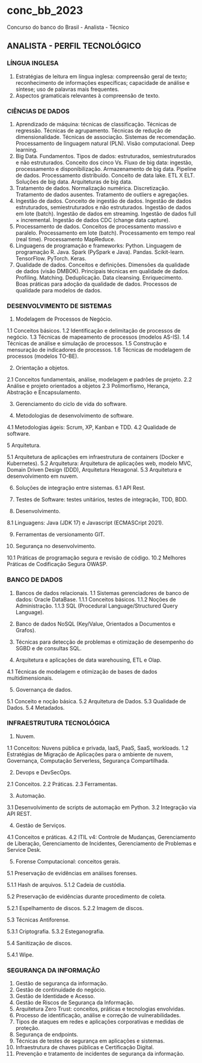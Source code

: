 # conc_bb_2023
Concurso do banco do Brasil - Analista - Técnico



## ANALISTA - PERFIL TECNOLÓGICO

### LÍNGUA INGLESA

1. Estratégias de leitura em língua inglesa: compreensão geral de texto; reconhecimento de informações
específicas; capacidade de análise e síntese; uso de palavras mais frequentes. 
2. Aspectos gramaticais relevantes
à compreensão de texto.

### CIÊNCIAS DE DADOS

1. Aprendizado de máquina: técnicas de classificação. Técnicas de regressão. Técnicas de agrupamento. Técnicas
de redução de dimensionalidade. Técnicas de associação. Sistemas de recomendação. Processamento de
linguagem natural (PLN). Visão computacional. Deep learning. 
2. Big Data. Fundamentos. Tipos de dados:
estruturados, semiestruturados e não estruturados. Conceito dos cinco Vs. Fluxo de big data: ingestão,
processamento e disponibilização. Armazenamento de big data. Pipeline de dados. Processamento distribuído.
Conceito de data lake. ETL X ELT. Soluções de big data. Arquiteturas de big data. 
3. Tratamento de dados. Normalização numérica. Discretização. Tratamento de dados ausentes. Tratamento de outliers e agregações. 
4. Ingestão de dados. Conceito de ingestão de dados. Ingestão de dados estruturados, semiestruturados e não
estruturados. Ingestão de dados em lote (batch). Ingestão de dados em streaming. Ingestão de dados full ×
incremental. Ingestão de dados CDC (change data capture). 
5. Processamento de dados. Conceitos de
processamento massivo e paralelo. Processamento em lote (batch). Processamento em tempo real (real time).
Processamento MapReduce. 
6. Linguagens de programação e frameworks: Python. Linguagem de programação
R. Java. Spark (PySpark e Java). Pandas. Scikit-learn. TensorFlow. PyTorch. Keras. 
7. Qualidade de dados.
Conceitos e definições. Dimensões da qualidade de dados (visão DMBOK). Principais técnicas em qualidade de
dados. Profiling. Matching. Deduplicação. Data cleansing. Enriquecimento. Boas práticas para adoção da
qualidade de dados. Processos de qualidade para modelos de dados.

### DESENVOLVIMENTO DE SISTEMAS

1. Modelagem de Processos de Negócio. 

1.1 Conceitos básicos. 
1.2 Identificação e delimitação de processos de
negócio. 
1.3 Técnicas de mapeamento de processos (modelos AS-IS). 
1.4 Técnicas de análise e simulação de
processos. 
1.5 Construção e mensuração de indicadores de processos. 
1.6 Técnicas de modelagem de processos
(modelos TO-BE). 

2. Orientação a objetos. 

2.1 Conceitos fundamentais, análise, modelagem e padrões de
projeto.
2.2 Análise e projeto orientados a objetos 
2.3 Polimorfismo, Herança, Abstração e Encapsulamento. 

3. Gerenciamento do ciclo de vida do software. 

4. Metodologias de desenvolvimento de software. 
 
4.1 Metodologias ágeis: Scrum, XP, Kanban e TDD. 
4.2 Qualidade de software. 

5 Arquitetura. 

5.1 Arquitetura de aplicações em infraestrutura de containers (Docker e Kubernetes). 
5.2 Arquitetura: Arquitetura de aplicações
web, modelo MVC, Domain Driven Design (DDD), Arquitetura Hexagonal. 5.3 Arquitetura e desenvolvimento em
nuvem. 

6. Soluções de integração entre sistemas. 
6.1 API Rest. 

7. Testes de Software: testes unitários, testes de
integração, TDD, BDD. 

8. Desenvolvimento. 

8.1 Linguagens: Java (JDK 17) e Javascript (ECMASCript 2021). 

9. Ferramentas de versionamento GIT. 
 
10. Segurança no desenvolvimento. 

10.1 Práticas de programação segura e
revisão de código. 
10.2 Melhores Práticas de Codificação Segura OWASP.

### BANCO DE DADOS
1. Bancos de dados relacionais. 
1.1 Sistemas gerenciadores de banco de dados: Oracle DataBase. 
1.1.1 Conceitos básicos. 
1.1.2 Noções de Administração. 
1.1.3 SQL (Procedural Language/Structured Query Language). 

2. Banco de dados NoSQL (Key/Value, Orientados a Documentos e Grafos). 

3. Técnicas para detecção de problemas e otimização de desempenho do SGBD e de consultas SQL. 

4. Arquitetura e aplicações de data warehousing, ETL
e Olap. 

4.1 Técnicas de modelagem e otimização de bases de dados multidimensionais. 

5. Governança de dados.

5.1 Conceito e noção básica. 
5.2 Arquitetura de Dados. 
5.3 Qualidade de Dados. 
5.4 Metadados.

### INFRAESTRUTURA TECNOLÓGICA
1. Nuvem. 

1.1 Conceitos: Nuvens pública e privada, IaaS, PaaS, SaaS, workloads. 
1.2 Estratégias de Migração de Aplicações para o ambiente de nuvem, Governança, Computação Serverless, Segurança Compartilhada.

2. Devops e DevSecOps. 

2.1 Conceitos. 
2.2 Práticas. 
2.3 Ferramentas. 

3. Automação. 

3.1 Desenvolvimento de scripts de automação em Python. 
3.2 Integração via API REST. 

4. Gestão de Serviços. 

4.1 Conceitos e práticas.
4.2 ITIL v4: Controle de Mudanças, Gerenciamento de Liberação, Gerenciamento de Incidentes, Gerenciamento
de Problemas e Service Desk. 

5. Forense Computacional: conceitos gerais. 

5.1 Preservação de evidências em
análises forenses. 

5.1.1 Hash de arquivos. 
5.1.2 Cadeia de custódia. 

5.2 Preservação de evidências durante procedimento de coleta. 

5.2.1 Espelhamento de discos. 
5.2.2 Imagem de discos. 

5.3 Técnicas Antiforense. 

5.3.1 Criptografia. 
5.3.2 Esteganografia. 

5.4 Sanitização de discos. 

5.4.1 Wipe.

### SEGURANÇA DA INFORMAÇÃO

1. Gestão de segurança da informação. 
2. Gestão de continuidade do negócio. 
3. Gestão de Identidade e Acesso.
4. Gestão de Riscos de Segurança da Informação. 
5. Arquitetura Zero Trust: conceitos, práticas e tecnologias envolvidas. 
6. Processo de identificação, análise e correção de vulnerabilidades. 
7. Tipos de ataques em redes e aplicações corporativas e medidas de proteção. 
8. Segurança de endpoints. 
9. Técnicas de testes de segurança em aplicações e sistemas. 
10. Infraestrutura de chaves públicas e Certificação Digital. 
11. Prevenção e tratamento de incidentes de segurança da informação.
